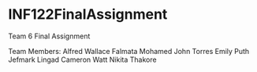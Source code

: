 # INF122FinalAssignment
Team 6 Final Assignment

Team Members:
Alfred Wallace
Falmata Mohamed
John Torres
Emily Puth
Jefmark Lingad
Cameron Watt
Nikita Thakore
